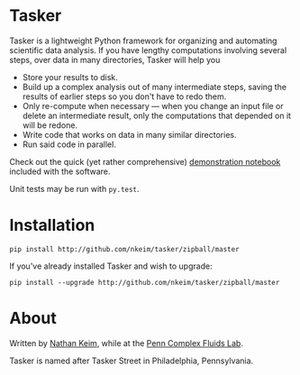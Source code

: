 # Tasker

Tasker is a lightweight Python framework for organizing and automating scientific data analysis. If you have lengthy computations involving several steps, over data in many directories, Tasker will help you

- Store your results to disk.
- Build up a complex analysis out of many intermediate steps, saving the results of earlier steps so you don't have to redo them.
- Only re-compute when necessary — when you change an input file or delete an intermediate result, only the computations that depended on it will be redone.
- Write code that works on data in many similar directories.
- Run said code in parallel.

Check out the quick (yet rather comprehensive) [demonstration notebook](http://nbviewer.ipython.org/github/nkeim/tasker/blob/master/tasker-intro.ipynb) included with the software.

Unit tests may be run with `py.test`.

# Installation

```
pip install http://github.com/nkeim/tasker/zipball/master
```

If you've already installed Tasker and wish to upgrade:

```
pip install --upgrade http://github.com/nkeim/tasker/zipball/master
```

# About

Written by [Nathan Keim](http://www.seas.upenn.edu/~nkeim/), while at the [Penn Complex Fluids Lab](http://arratia.seas.upenn.edu).

Tasker is named after Tasker Street in Philadelphia, Pennsylvania.
